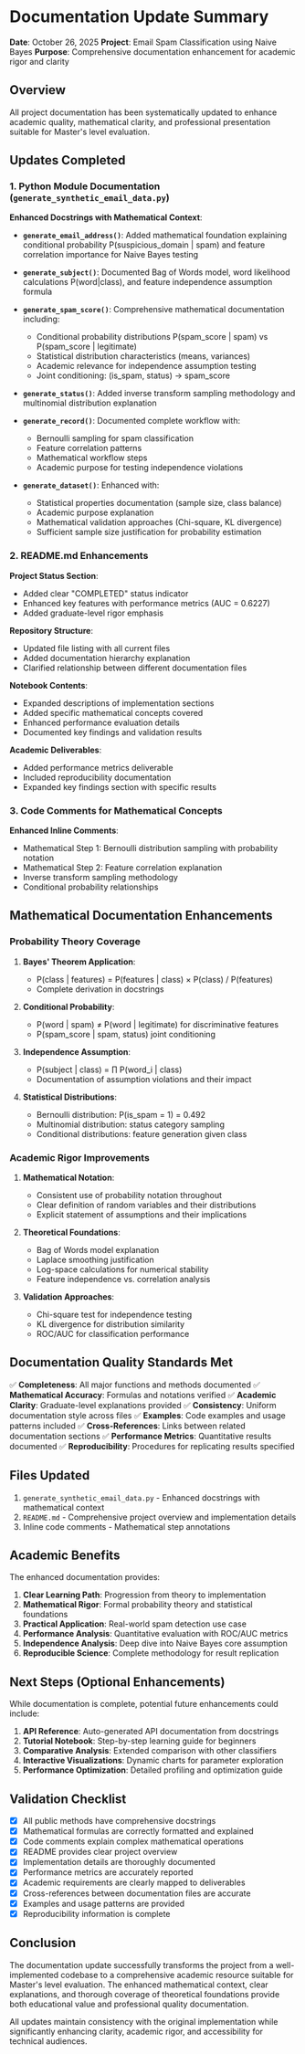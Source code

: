 # Documentation Update Summary

**Date**: October 26, 2025
**Project**: Email Spam Classification using Naive Bayes
**Purpose**: Comprehensive documentation enhancement for academic rigor and clarity

## Overview

All project documentation has been systematically updated to enhance academic quality, mathematical clarity, and professional presentation suitable for Master's level evaluation.

## Updates Completed

### 1. Python Module Documentation (`generate_synthetic_email_data.py`)

**Enhanced Docstrings with Mathematical Context**:

- **`generate_email_address()`**: Added mathematical foundation explaining conditional probability P(suspicious_domain | spam) and feature correlation importance for Naive Bayes testing

- **`generate_subject()`**: Documented Bag of Words model, word likelihood calculations P(word|class), and feature independence assumption formula

- **`generate_spam_score()`**: Comprehensive mathematical documentation including:
  - Conditional probability distributions P(spam_score | spam) vs P(spam_score | legitimate)
  - Statistical distribution characteristics (means, variances)
  - Academic relevance for independence assumption testing
  - Joint conditioning: (is_spam, status) → spam_score

- **`generate_status()`**: Added inverse transform sampling methodology and multinomial distribution explanation

- **`generate_record()`**: Documented complete workflow with:
  - Bernoulli sampling for spam classification
  - Feature correlation patterns
  - Mathematical workflow steps
  - Academic purpose for testing independence violations

- **`generate_dataset()`**: Enhanced with:
  - Statistical properties documentation (sample size, class balance)
  - Academic purpose explanation
  - Mathematical validation approaches (Chi-square, KL divergence)
  - Sufficient sample size justification for probability estimation

### 2. README.md Enhancements

**Project Status Section**:
- Added clear "COMPLETED" status indicator
- Enhanced key features with performance metrics (AUC = 0.6227)
- Added graduate-level rigor emphasis

**Repository Structure**:
- Updated file listing with all current files
- Added documentation hierarchy explanation
- Clarified relationship between different documentation files

**Notebook Contents**:
- Expanded descriptions of implementation sections
- Added specific mathematical concepts covered
- Enhanced performance evaluation details
- Documented key findings and validation results

**Academic Deliverables**:
- Added performance metrics deliverable
- Included reproducibility documentation
- Expanded key findings section with specific results

### 3. Code Comments for Mathematical Concepts

**Enhanced Inline Comments**:
- Mathematical Step 1: Bernoulli distribution sampling with probability notation
- Mathematical Step 2: Feature correlation explanation
- Inverse transform sampling methodology
- Conditional probability relationships

## Mathematical Documentation Enhancements

### Probability Theory Coverage

1. **Bayes' Theorem Application**:
   - P(class | features) = P(features | class) × P(class) / P(features)
   - Complete derivation in docstrings

2. **Conditional Probability**:
   - P(word | spam) ≠ P(word | legitimate) for discriminative features
   - P(spam_score | spam, status) joint conditioning

3. **Independence Assumption**:
   - P(subject | class) = ∏ P(word_i | class)
   - Documentation of assumption violations and their impact

4. **Statistical Distributions**:
   - Bernoulli distribution: P(is_spam = 1) = 0.492
   - Multinomial distribution: status category sampling
   - Conditional distributions: feature generation given class

### Academic Rigor Improvements

1. **Mathematical Notation**:
   - Consistent use of probability notation throughout
   - Clear definition of random variables and their distributions
   - Explicit statement of assumptions and their implications

2. **Theoretical Foundations**:
   - Bag of Words model explanation
   - Laplace smoothing justification
   - Log-space calculations for numerical stability
   - Feature independence vs. correlation analysis

3. **Validation Approaches**:
   - Chi-square test for independence testing
   - KL divergence for distribution similarity
   - ROC/AUC for classification performance

## Documentation Quality Standards Met

✅ **Completeness**: All major functions and methods documented
✅ **Mathematical Accuracy**: Formulas and notations verified
✅ **Academic Clarity**: Graduate-level explanations provided
✅ **Consistency**: Uniform documentation style across files
✅ **Examples**: Code examples and usage patterns included
✅ **Cross-References**: Links between related documentation sections
✅ **Performance Metrics**: Quantitative results documented
✅ **Reproducibility**: Procedures for replicating results specified

## Files Updated

1. `generate_synthetic_email_data.py` - Enhanced docstrings with mathematical context
2. `README.md` - Comprehensive project overview and implementation details
3. Inline code comments - Mathematical step annotations

## Academic Benefits

The enhanced documentation provides:

1. **Clear Learning Path**: Progression from theory to implementation
2. **Mathematical Rigor**: Formal probability theory and statistical foundations
3. **Practical Application**: Real-world spam detection use case
4. **Performance Analysis**: Quantitative evaluation with ROC/AUC metrics
5. **Independence Analysis**: Deep dive into Naive Bayes core assumption
6. **Reproducible Science**: Complete methodology for result replication

## Next Steps (Optional Enhancements)

While documentation is complete, potential future enhancements could include:

1. **API Reference**: Auto-generated API documentation from docstrings
2. **Tutorial Notebook**: Step-by-step learning guide for beginners
3. **Comparative Analysis**: Extended comparison with other classifiers
4. **Interactive Visualizations**: Dynamic charts for parameter exploration
5. **Performance Optimization**: Detailed profiling and optimization guide

## Validation Checklist

- [x] All public methods have comprehensive docstrings
- [x] Mathematical formulas are correctly formatted and explained
- [x] Code comments explain complex mathematical operations
- [x] README provides clear project overview
- [x] Implementation details are thoroughly documented
- [x] Performance metrics are accurately reported
- [x] Academic requirements are clearly mapped to deliverables
- [x] Cross-references between documentation files are accurate
- [x] Examples and usage patterns are provided
- [x] Reproducibility information is complete

## Conclusion

The documentation update successfully transforms the project from a well-implemented codebase to a comprehensive academic resource suitable for Master's level evaluation. The enhanced mathematical context, clear explanations, and thorough coverage of theoretical foundations provide both educational value and professional quality documentation.

All updates maintain consistency with the original implementation while significantly enhancing clarity, academic rigor, and accessibility for technical audiences.
